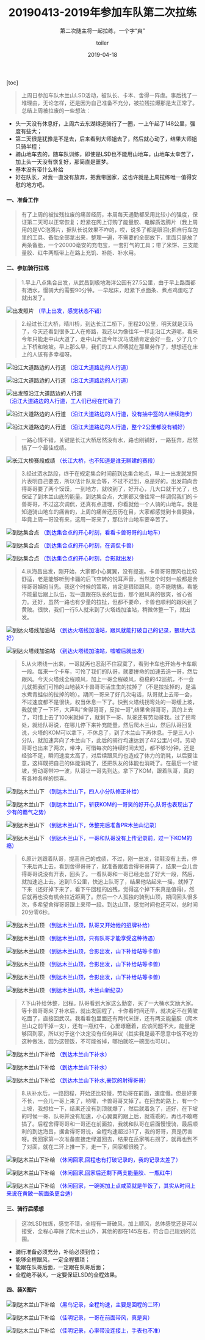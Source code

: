 ﻿---
layout:     post
title:      20190413-2019年参加车队第二次拉练
subtitle:   第二次随主将一起拉练，一个字“爽”
date:       2019-04-18
author:     toiler
header-img: img/bike-img/20190413/0000.jpg
catalog: true
tags:
    - 休闲
    - 骑行活动
---
[toc]
> 上周日参加车队木兰山LSD活动，被队长、卡本、舍得一阵虐。事后找了一堆理由，无论怎样，还是因为自己准备不充分，被拉残拉爆那是太正常了。总结上周被拉废的一些想法：
- 头一天没有休息好，上周六去东湖绿道骑行了一圈，一上午起了148公里，强度有些大；
- 第二天很是犹豫是不是去，后来看到大师姐去了，然后就心动了，结果大师姐只骑半程；
- 骑山地车去的，随车队训练，即使是LSD也不能用山地车，山地车太幸苦了，加上头一天没有恢复好，那简直是噩梦。
- 基本没有带什么补给
- 好在队长，对我一直没有放弃，把我带回家，这也许就是上周拉练唯一值得安慰的地方吧。

#### 一、准备工作
> 有了上周的被拉残拉废的痛苦经历，本周每天通勤都采用比较小的强度，保证第二天可以正常恢复；赶紧在网上订购了能量胶、电解质泡腾片（我上周用的是VC泡腾片，据队长说效果不咋的，哎，说多了都是眼泪);把自行车包里的工具、备胎全部拿出来，整理一遍，不需要的全部放下，里面只是放了两条备胎，一个20000毫安的充电宝，一套打气的工具；带了米饼、三支能量胶、红牛两瓶带上在路上充饥、补能、补水用。

#### 二、参加骑行拉练
> 1.早上八点集合出发，从武昌到极地海洋公园有27.5公里，由于早上路面都有洒水，慢骑大约需要90分钟。一早起床，赶紧下点面条、煮点鸡蛋吃了就出发了。

![出发照片](https://laodongrenmin.github.io/img/bike-img/20190413/0006.jpg) <font color='#0000FF' font-size='18px'>（早上出发，感觉状态不错）</font>

> 2.经过长江大桥，晴川桥，到达长江二桥下，里程20公里，明天就是汉马了，今天还看到很多工人在修路，我还以为像往年一样走沿江大道呢，看来今年只能走中山大道了，走中山大道今年汉马成绩肯定会好一些，少了几个上下桥和坡坡。早上那么早，我们的工人师傅就在那里劳作了，想想还在床上的人该有多幸福呀。

![沿江大道路边的人行道](https://laodongrenmin.github.io/img/bike-img/20190413/0007.jpg) <font color='#0000FF' font-size='18px'>（沿江大道路边的人行道）</font>

![沿江大道路边的人行道](https://laodongrenmin.github.io/img/bike-img/20190413/0008.jpg) <font color='#0000FF' font-size='18px'>（沿江大道路边的人行道）</font>

![出发照沿江大道路边的人行道](https://laodongrenmin.github.io/img/bike-img/20190413/0009.jpg) <font color='#0000FF' font-size='18px'>（沿江大道路边的人行道，工人们已经在忙碌了）</font>

![沿江大道路边的人行道](https://laodongrenmin.github.io/img/bike-img/20190413/0010.jpg) <font color='#0000FF' font-size='18px'>（沿江大道路边的人行道，没有抽中签的人继续跑步）</font>

![沿江大道路边的人行道](https://laodongrenmin.github.io/img/bike-img/20190413/0011.jpg) <font color='#0000FF' font-size='18px'>（沿江大道路边的人行道，整个2公里都没有铺好）</font>
> 一路心情不错，关键是长江大桥居然没有水，路也刚铺好，一路狂奔，居然搞了一个最佳成绩。

![长江大桥赛段成绩](https://laodongrenmin.github.io/img/bike-img/20190413/0000.jpg) <font color='#0000FF' font-size='18px'>（长江大桥，也不知道是谁无聊建的赛段）</font>

> 3.经过洒水路段，终于在规定集合时间前到达集合地点，早上一出发就发照片表明自己要去，所以估计队友会等，不过不迟到，总是好的。出发前向舍得哥哥要了两个馍馍，一到地方，就收到了，好开心，几大口就干光了，也保证了到木兰山底的能量。到达集合点，大家都又像往常一样调侃我们的卡兽哥哥，不过这次调侃，还真有点道理，你看就他一个人骑的山地车。我是知道骑山地车的痛苦的，上周的痛苦还历历在目，大家都感觉到卡兽要挂，毕竟上周一哥没有来，这周一哥来了，那估计山地车要辛苦了。

![到达集合点](https://laodongrenmin.github.io/img/bike-img/20190413/0013.jpg) <font color='#0000FF' font-size='18px'>（到达集合点的开心时刻，看看卡兽哥哥的山地车）</font>

![到达集合点](https://laodongrenmin.github.io/img/bike-img/20190413/0014.jpg) <font color='#0000FF' font-size='18px'>（到达集合点的开心时刻，在调侃卡兽）</font>

![到达集合点](https://laodongrenmin.github.io/img/bike-img/20190413/0022.jpg) <font color='#0000FF' font-size='18px'>（到达集合点的开心时刻，合影就出发）</font>

> 4.从海昌出发，刚开始，大家都小心翼翼，没有提速。卡兽哥哥跟风也比较舒适，老是能够听到卡骚的后飞空转的悦耳声音，当然这个时刻一般都是舍得哥哥姨妈当先。我这个时候的策略，肯定是猥琐跟风，绝不能瞎搞，看能不能最后跟上队伍，我一直跟在队长的后面，那个跟风真的很爽，省心省力。还好，虽然一路也有少量的拉扯，但都不要命，卡兽也顺利的跟风到了黄陂。很快，我们一行5人就来到了火塔线加油站，稍微休整一下，就出发。

![到达火塔线加油站](https://laodongrenmin.github.io/img/bike-img/20190413/0001.jpg) <font color='#0000FF' font-size='18px'>（到达火塔线加油站，跟风就能打破自己的记录，猥琐大法好）</font>

![到达火塔线加油站](https://laodongrenmin.github.io/img/bike-img/20190413/0023.jpg) <font color='#0000FF' font-size='18px'>（到达火塔线加油站，嘘嘘后就出发）</font>

> 5.从火塔线一出来，一哥就再也忍耐不住寂寞了，看到卡车也开始与卡车飙一段。每来一个卡车，可怜了我们的队哥，就要拼命的加速去追一哥，然后跟风。今天火塔线全程顺风，加上一哥全程破风，稳稳的42巡航，不一会儿就把我们可怜的山地装X卡兽哥哥活生生的拉掉了（不是拉扯掉的，是温水煮青蛙似的拉掉的哟）。期间一哥来了好几次电话，队哥就上去带一会，不过速度都不是很快，权当休息一下了。快到火塔线拐弯处的一哥缓上坡，我就使了一下坏，大声叫“舍得哥哥，反拉一哥",结果舍得哥哥，真的上去了，可惜上去了100米就掉了，就剩下一哥、队哥还有劳动哥我。过了拐弯处，就给队哥说，在哪儿停下来补充能量，然后爬木兰山，然后队哥回复说，火塔的KOM可以拿下，不休息了，到了木兰山下再休息。于是三人小分队，就加速奔向了木兰山下，此后的骑行均速达到了42公里/小时。劳动哥哥也出来了两次，带冲，可惜每次的持续时间太短，都不够1分钟，还是经验不足，瞬间速度太高了，对后续跟风的也造成了体力的消耗，以后要注意，这样既把自己的体能消耗了，还把队友的体能也消耗了。在最后一个坡坡，劳动哥带冲一波，队哥让一哥先到达。拿下了KOM，跟着队哥，真的有各种各样的惊喜。

![到达木兰山下](https://laodongrenmin.github.io/img/bike-img/20190413/0024.jpg) <font color='#0000FF' font-size='18px'>（到达木兰山下，四人小分队修正补给）</font>

![到达木兰山下](https://laodongrenmin.github.io/img/bike-img/20190413/0025.jpg) <font color='#0000FF' font-size='18px'>（到达木兰山下，斩获KOM的一哥笑的好开心,队哥也表现出了少有的霸气之势）</font>

![到达木兰山下](https://laodongrenmin.github.io/img/bike-img/20190413/0026.jpg) <font color='#0000FF' font-size='18px'>（到达木兰山下，休整完后准备PR木兰山记录）</font>

![到达木兰山下](https://laodongrenmin.github.io/img/bike-img/20190413/0002.jpg) <font color='#0000FF' font-size='18px'>（到达木兰山下，一哥和队哥没有上传记录前，过一下KOM的瘾）</font>


> 6.原计划跟着队哥，提高自己的成绩，不过，刚一出发，锁鞋没有上去，停下来后再上去，看到舍得哥哥了，就准备跟着舍得哥哥算了，结果一会儿舍得哥哥说没有开表，回头了。一看队哥和一哥已经走出了好大一段，然后，就加速追上去。追到1.5公里，快追上队哥了，结果他站起来一摇，就掉了下来（还好掉下来了，看下午回程的凶残，觉得这个掉下来真是值得)，然后就再也没有机会拉近距离了。然后一个人孤独的骑到山顶，期间回头很多次，多希望舍得哥哥跟上来带一段。到达山顶，感觉时间也还可以，总时间20分零6秒。

![到达木兰山顶](https://laodongrenmin.github.io/img/bike-img/20190413/0015.jpg) <font color='#0000FF' font-size='18px'>（到达木兰山顶，队哥又开始他的招牌补给）</font>

![到达木兰山顶](https://laodongrenmin.github.io/img/bike-img/20190413/0016.jpg) <font color='#0000FF' font-size='18px'>（到达木兰山顶，只有队哥才能享受这种待遇）</font>

![到达木兰山顶](https://laodongrenmin.github.io/img/bike-img/20190413/0019.jpg) <font color='#0000FF' font-size='18px'>（到达木兰山顶，合影出发，山下补给站等卡兽）</font>

![到达木兰山顶](https://laodongrenmin.github.io/img/bike-img/20190413/0027.jpg) <font color='#0000FF' font-size='18px'>（到达木兰山顶，合影出发，山下补给站等卡兽）</font>

![到达木兰山顶](https://laodongrenmin.github.io/img/bike-img/20190413/0028.jpg) <font color='#0000FF' font-size='18px'>（到达木兰山顶，合影出发，山下补给站等卡兽）</font>

![到达木兰山顶](https://laodongrenmin.github.io/img/bike-img/20190413/0003.jpg) <font color='#0000FF' font-size='18px'>（到达木兰山顶，木兰山新纪录）</font>

> 7.下山补给休整，回程。队哥看到大家这么勤奋，买了一大桶水奖励大家。等卡兽哥哥来了补水后，就出发回程了，卡你看时间还早，就决定不在黄陂吃面了，直接回武汉。我看看包里面还有两代米饼，还有两支能量胶（爬木兰山之前干掉一支），还有一瓶红牛，心里琢磨着，应该问题不大，能量足够回到家，所以对于这个决定没有任何异议（其实我是最不愿意中饭不吃的这种做法，因为这顿饭，不可能省掉，哪怕就吃一碗面也可以)。

![到达木兰山下补给](https://laodongrenmin.github.io/img/bike-img/20190413/0030.jpg) <font color='#0000FF' font-size='18px'>（到达木兰山下补水）</font>

![到达木兰山下补给](https://laodongrenmin.github.io/img/bike-img/20190413/0031.jpg) <font color='#0000FF' font-size='18px'>（到达木兰山下补水）</font>

![到达木兰山下补给](https://laodongrenmin.github.io/img/bike-img/20190413/0020.jpg) <font color='#0000FF' font-size='18px'>（到达木兰山下补水,豪饮的射得哥哥）</font>

> 8.从补水后，一路回程，开始还比较慢，劳动哥在前面，速度慢。但是好景不长，一会儿一哥上来了，哟嚯，卡兽哥哥又掉了。在回去的路上，有一个上坡，我想拉一下，结果还没有到顶就爆了，然后就着急了，还好，在下坡的时候一哥、队哥并没有加速，小心翼翼的跟上后，就乖乖的，再也不敢瞎搞了。后程舍得哥哥和一哥还在前面拉，我就和队哥在后面慢慢骑，最后顺利的到达海昌，据舍得哥哥说，全程均速超过31了，我的哥哥，真是厉害呀。我回家第一次准备直接走绿道回去，结果在岳家嘴右拐了，就再也到不了对面，就在二环上推一下，走一下，回家都很晚了。

![到达木兰山下补给](https://laodongrenmin.github.io/img/bike-img/20190413/0005.jpg) <font color='#0000FF' font-size='18px'>（休闲回家,回程也有打破记录的，我的记录太差了）</font>

![到达木兰山下补给](https://laodongrenmin.github.io/img/bike-img/20190413/0004.jpg) <font color='#0000FF' font-size='18px'>（休闲回家,回家后还剩下两支能量胶、一瓶红牛）</font>

![到达木兰山下补给](https://laodongrenmin.github.io/img/bike-img/20190413/0021.jpg) <font color='#0000FF' font-size='18px'>（休闲回家，一碗粥加上点咸菜就是午饭了，其实从时间上来说在黄陂一碗面条更合适）</font>

#### 三、骑行后感想
> 这次LSD拉练，感觉不错，全程有一哥破风，加上顺风，总体感觉还是可以接受，全程心率除了爬木兰山外，其他的都在145左右，符合自己规划的范围。
- 骑行准备必须充分，补给必须到位；
- 能够全程跟风，一定全程猥琐；
- 能跟在队哥后面，一定跟在队哥后面；
- 全程绝不装X，一定要保证LSD的全程效果。

#### 四、装X图片
![到达木兰山下补给](https://laodongrenmin.github.io/img/bike-img/20190413/0099.jpg) <font color='#0000FF' font-size='18px'>（黑鸟记录，全程均速，主要是回程的二环）</font>

![到达木兰山下补给](https://laodongrenmin.github.io/img/bike-img/20190413/0098.jpg) <font color='#0000FF' font-size='18px'>（佳明记录，一哥在前面带风，真是爽）</font>

![到达木兰山下补给](https://laodongrenmin.github.io/img/bike-img/20190413/0097.jpg) <font color='#0000FF' font-size='18px'>（佳明记录，心率带没连接上，手表也不准）</font>

